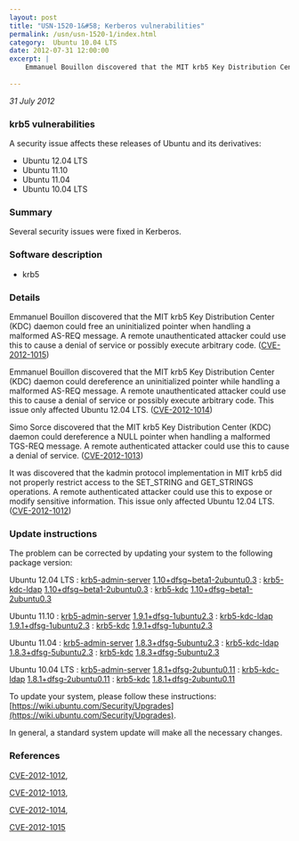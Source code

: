```yaml
---
layout: post
title: "USN-1520-1&#58; Kerberos vulnerabilities"
permalink: /usn/usn-1520-1/index.html
category:  Ubuntu 10.04 LTS
date: 2012-07-31 12:00:00
excerpt: |
    Emmanuel Bouillon discovered that the MIT krb5 Key Distribution Center (KDC) daemon could free an uninitialized pointer when handling a malformed AS-REQ message. A remote unauthenticated attacker could use this to cause a denial of service or possibly execute arbitrary code. ([CVE-2012-1015](http://people.ubuntu.com/~ubuntu-security/cve/CVE-2012-1015))
    
--- 
```

 
 

*31 July 2012*

### krb5 vulnerabilities

A security issue affects these releases of Ubuntu and its derivatives:

* Ubuntu 12.04 LTS
* Ubuntu 11.10
* Ubuntu 11.04
* Ubuntu 10.04 LTS

### Summary

Several security issues were fixed in Kerberos. 

### Software description

* krb5 

### Details

Emmanuel Bouillon discovered that the MIT krb5 Key Distribution Center (KDC) daemon could free an uninitialized pointer when handling a malformed AS-REQ message. A remote unauthenticated attacker could use this to cause a denial of service or possibly execute arbitrary code. ([CVE-2012-1015](http://people.ubuntu.com/~ubuntu-security/cve/CVE-2012-1015))

Emmanuel Bouillon discovered that the MIT krb5 Key Distribution Center (KDC) daemon could dereference an uninitialized pointer while handling a malformed AS-REQ message. A remote unauthenticated attacker could use this to cause a denial of service or possibly execute arbitrary code. This issue only affected Ubuntu 12.04 LTS. ([CVE-2012-1014](http://people.ubuntu.com/~ubuntu-security/cve/CVE-2012-1014))

Simo Sorce discovered that the MIT krb5 Key Distribution Center (KDC) daemon could dereference a NULL pointer when handling a malformed TGS-REQ message. A remote authenticated attacker could use this to cause a denial of service. ([CVE-2012-1013](http://people.ubuntu.com/~ubuntu-security/cve/CVE-2012-1013))

It was discovered that the kadmin protocol implementation in MIT krb5 did not properly restrict access to the SET_STRING and GET_STRINGS operations. A remote authenticated attacker could use this to expose or modify sensitive information. This issue only affected Ubuntu 12.04 LTS. ([CVE-2012-1012](http://people.ubuntu.com/~ubuntu-security/cve/CVE-2012-1012)) 

### Update instructions

The problem can be corrected by updating your system to the following package version:

Ubuntu 12.04 LTS
 : [krb5-admin-server](https://launchpad.net/ubuntu/+source/krb5) <span> [1.10+dfsg~beta1-2ubuntu0.3](https://launchpad.net/ubuntu/+source/krb5/1.10+dfsg~beta1-2ubuntu0.3) </span> 
 : [krb5-kdc-ldap](https://launchpad.net/ubuntu/+source/krb5) <span> [1.10+dfsg~beta1-2ubuntu0.3](https://launchpad.net/ubuntu/+source/krb5/1.10+dfsg~beta1-2ubuntu0.3) </span> 
 : [krb5-kdc](https://launchpad.net/ubuntu/+source/krb5) <span> [1.10+dfsg~beta1-2ubuntu0.3](https://launchpad.net/ubuntu/+source/krb5/1.10+dfsg~beta1-2ubuntu0.3) </span> 

Ubuntu 11.10
 : [krb5-admin-server](https://launchpad.net/ubuntu/+source/krb5) <span> [1.9.1+dfsg-1ubuntu2.3](https://launchpad.net/ubuntu/+source/krb5/1.9.1+dfsg-1ubuntu2.3) </span> 
 : [krb5-kdc-ldap](https://launchpad.net/ubuntu/+source/krb5) <span> [1.9.1+dfsg-1ubuntu2.3](https://launchpad.net/ubuntu/+source/krb5/1.9.1+dfsg-1ubuntu2.3) </span> 
 : [krb5-kdc](https://launchpad.net/ubuntu/+source/krb5) <span> [1.9.1+dfsg-1ubuntu2.3](https://launchpad.net/ubuntu/+source/krb5/1.9.1+dfsg-1ubuntu2.3) </span> 

Ubuntu 11.04
 : [krb5-admin-server](https://launchpad.net/ubuntu/+source/krb5) <span> [1.8.3+dfsg-5ubuntu2.3](https://launchpad.net/ubuntu/+source/krb5/1.8.3+dfsg-5ubuntu2.3) </span> 
 : [krb5-kdc-ldap](https://launchpad.net/ubuntu/+source/krb5) <span> [1.8.3+dfsg-5ubuntu2.3](https://launchpad.net/ubuntu/+source/krb5/1.8.3+dfsg-5ubuntu2.3) </span> 
 : [krb5-kdc](https://launchpad.net/ubuntu/+source/krb5) <span> [1.8.3+dfsg-5ubuntu2.3](https://launchpad.net/ubuntu/+source/krb5/1.8.3+dfsg-5ubuntu2.3) </span> 

Ubuntu 10.04 LTS
 : [krb5-admin-server](https://launchpad.net/ubuntu/+source/krb5) <span> [1.8.1+dfsg-2ubuntu0.11](https://launchpad.net/ubuntu/+source/krb5/1.8.1+dfsg-2ubuntu0.11) </span> 
 : [krb5-kdc-ldap](https://launchpad.net/ubuntu/+source/krb5) <span> [1.8.1+dfsg-2ubuntu0.11](https://launchpad.net/ubuntu/+source/krb5/1.8.1+dfsg-2ubuntu0.11) </span> 
 : [krb5-kdc](https://launchpad.net/ubuntu/+source/krb5) <span> [1.8.1+dfsg-2ubuntu0.11](https://launchpad.net/ubuntu/+source/krb5/1.8.1+dfsg-2ubuntu0.11) </span> 

To update your system, please follow these instructions: [https://wiki.ubuntu.com/Security/Upgrades](https://wiki.ubuntu.com/Security/Upgrades).

In general, a standard system update will make all the necessary changes. 

### References

 
 [CVE-2012-1012](http://people.ubuntu.com/~ubuntu-security/cve/CVE-2012-1012), 

 [CVE-2012-1013](http://people.ubuntu.com/~ubuntu-security/cve/CVE-2012-1013), 

 [CVE-2012-1014](http://people.ubuntu.com/~ubuntu-security/cve/CVE-2012-1014), 

 [CVE-2012-1015](http://people.ubuntu.com/~ubuntu-security/cve/CVE-2012-1015)
 

